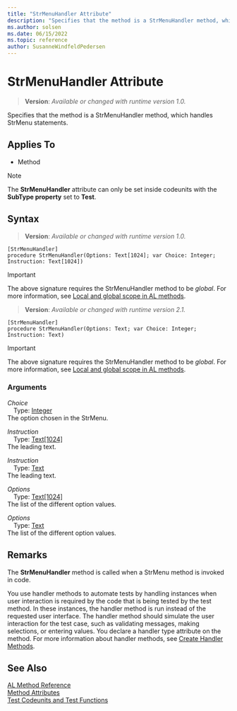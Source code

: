 ```yaml
---
title: "StrMenuHandler Attribute"
description: "Specifies that the method is a StrMenuHandler method, which handles StrMenu statements."
ms.author: solsen
ms.date: 06/15/2022
ms.topic: reference
author: SusanneWindfeldPedersen
---
```

[//]: # (START>DO_NOT_EDIT)
[//]: # (IMPORTANT:Do not edit any of the content between here and the END>DO_NOT_EDIT.)
[//]: # (Any modifications should be made in the .xml files in the ModernDev repo.)

# StrMenuHandler Attribute
> **Version**: _Available or changed with runtime version 1.0._

Specifies that the method is a StrMenuHandler method, which handles StrMenu statements.


## Applies To

- Method

> [!NOTE]
> The **StrMenuHandler** attribute can only be set inside codeunits with the **SubType property** set to **Test**.

## Syntax


> **Version**: _Available or changed with runtime version 1.0._
```AL
[StrMenuHandler]
procedure StrMenuHandler(Options: Text[1024]; var Choice: Integer; Instruction: Text[1024])
```
> [!IMPORTANT]
> The above signature requires the StrMenuHandler method to be *global*. For more information, see [Local and global scope in AL methods](../devenv-al-methods.md%23local-and-global-scope).

> **Version**: _Available or changed with runtime version 2.1._
```AL
[StrMenuHandler]
procedure StrMenuHandler(Options: Text; var Choice: Integer; Instruction: Text)
```
> [!IMPORTANT]
> The above signature requires the StrMenuHandler method to be *global*. For more information, see [Local and global scope in AL methods](../devenv-al-methods.md%23local-and-global-scope).

### Arguments
*Choice*  
&emsp;Type: [Integer](../methods-auto/integer/integer-data-type.md)  
The option chosen in the StrMenu.  

*Instruction*  
&emsp;Type: [Text[1024]](../methods-auto/text/text-data-type.md)  
The leading text.  

*Instruction*  
&emsp;Type: [Text](../methods-auto/text/text-data-type.md)  
The leading text.  

*Options*  
&emsp;Type: [Text[1024]](../methods-auto/text/text-data-type.md)  
The list of the different option values.  

*Options*  
&emsp;Type: [Text](../methods-auto/text/text-data-type.md)  
The list of the different option values.  

[//]: # (IMPORTANT: END>DO_NOT_EDIT)

## Remarks

The **StrMenuHandler** method is called when a StrMenu method is invoked in code.

You use handler methods to automate tests by handling instances when user interaction is required by the code that is being tested by the test method. In these instances, the handler method is run instead of the requested user interface. The handler method should simulate the user interaction for the test case, such as validating messages, making selections, or entering values. You declare a handler type attribute on the method. For more information about handler methods, see [Create Handler Methods](../devenv-creating-handler-methods.md).

## See Also

[AL Method Reference](../methods-auto/library.md)  
[Method Attributes](devenv-method-attributes.md)  
[Test Codeunits and Test Functions](../devenv-test-codeunits-and-test-methods.md)  
